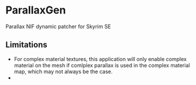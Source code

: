 # ParallaxGen
Parallax NIF dynamic patcher for Skyrim SE

## Limitations

* For complex material textures, this application will only enable complex material on the mesh if comlplex parallax is used in the complex material map, which may not always be the case.
* 